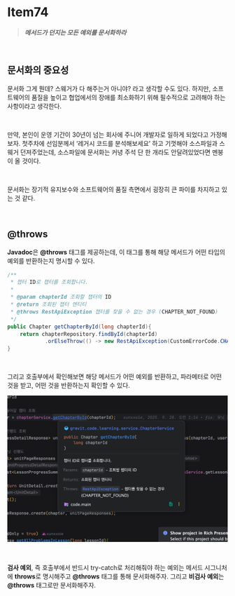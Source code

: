 # Item74

> ***메서드가 던지는 모든 예외를 문서화하라***

<br>

## 문서화의 중요성

 문서화 그게 뭔데? 스웨거가 다 해주는거 아니야? 라고 생각할 수도 있다. 하지만, 소프트웨어의 품질을 높이고 협업에서의 장애를 최소화하기 위해 필수적으로 고려해야 하는 사항이라고 생각한다.

<br>

 만약, 본인이 운영 기간이 30년이 넘는 회사에 주니어 개발자로 일하게 되었다고 가정해보자. 첫주차에 선임분께서 ‘레거시 코드를 분석해보세요’ 하고 기껏해야 소스파일과 스웨거 던져주었는데, 소스파일에 문서화는 커녕 주석 단 한 개라도 안달려있었다면 멘붕이 올 것이다.

<br>

문서화는 장기적 유지보수와 소프트웨어의 품질 측면에서 굉장히 큰 파이를 차지하고 있는 것 같다.

<br>

## @throws

**Javadoc**은 **@throws** 태그를 제공하는데, 이 태그를 통해 해당 메서드가 어떤 타입의 예외를 반환하는지 명시할 수 있다.

```java
/**
 * 챕터 ID로 챕터를 조회합니다.
 *
 * @param chapterId 조회할 챕터의 ID
 * @return 조회된 챕터 엔티티
 * @throws RestApiException 챕터를 찾을 수 없는 경우 (CHAPTER_NOT_FOUND)
 */
public Chapter getChapterById(long chapterId){
    return chapterRepository.findById(chapterId)
            .orElseThrow(() -> new RestApiException(CustomErrorCode.CHAPTER_NOT_FOUND));
}
```

<br>

 그리고 호출부에서 확인해보면 해당 메서드가 어떤 예외를 반환하고, 파라메터로 어떤 것을 받고, 어떤 것을 반환하는지 확인할 수 있다.

![image1.png](image1.png)

<br>

**검사 예외**, 즉 호출부에서 반드시 try-catch로 처리해줘야 하는 예외는 메서드 시그니처에 **throws**로 명시해주고 **@throws** 태그를 통해 문서화해주자. 그리고 **비검사 예외**는 **@throws** 태그로만 문서화해주자.
